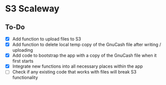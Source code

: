 # S3 Scaleway

## To-Do
- [x] Add function to upload files to S3
- [x] Add function to delete local temp copy of the GnuCash file after writing / uploading
- [x] Add code to bootstrap the app with a copy of the GnuCash file when it first starts
- [x] Integrate new functions into all necessary places within the app
- [ ] Check if any existing code that works with files will break S3 functionality
